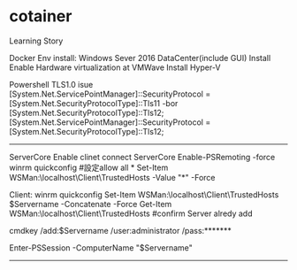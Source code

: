 # cotainer
Learning Story

Docker Env install:
Windows Sever 2016 DataCenter(include GUI) Install
Enable Hardware virtualization at VMWave
Install Hyper-V

Powershell TLS1.0 isue
[System.Net.ServicePointManager]::SecurityProtocol = [System.Net.SecurityProtocolType]::Tls11 -bor [System.Net.SecurityProtocolType]::Tls12;
[System.Net.ServicePointManager]::SecurityProtocol = [System.Net.SecurityProtocolType]::Tls12;



_______________________________________________________________________________
ServerCore Enable clinet connect
ServerCore
Enable-PSRemoting -force
winrm quickconfig
#設定allow all *
Set-Item WSMan:\localhost\Client\TrustedHosts -Value "*" -Force

Client:
winrm quickconfig
Set-Item WSMan:\localhost\Client\TrustedHosts $Servername -Concatenate -Force
Get-Item WSMan:\localhost\Client\TrustedHosts #confirm Server alredy add

cmdkey /add:$Servername /user:administrator /pass:*******

Enter-PSSession -ComputerName "$Servername" 
______________________________________________________________________________












